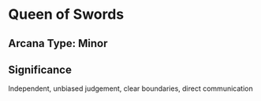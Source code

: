 # Queen of Swords

## Arcana Type: Minor

## Significance 

Independent, unbiased judgement, clear boundaries, direct communication
